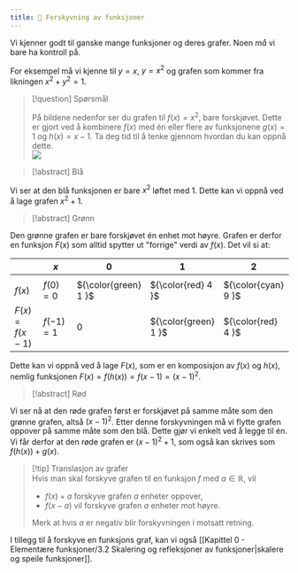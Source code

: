 ```yaml
---
title: 📄 Forskyvning av funksjoner
---
```

Vi kjenner godt til ganske mange funksjoner og deres grafer. Noen *må* vi bare ha kontroll på.

For eksempel må vi kjenne til $y = x$, $y = x^2$ og grafen som kommer fra likningen $x^2 + y^2 = 1$.

> [!question] Spørsmål  
> 
> På bildene nedenfor ser du grafen til $f(x)=x^2$, bare forskjøvet. Dette er gjort ved å kombinere $f(x)$ med én eller flere av funksjonene $g(x)=1$ og $h(x)=x-1$. Ta deg tid til å tenke gjennom hvordan du kan oppnå dette.  
> ![](/Files/andregradsgrafer.svg)

> [!abstract] Blå  

 
Vi ser at den blå funksjonen er bare $x^2$ løftet med $1$. Dette kan vi oppnå ved å lage grafen $x^2 +1$.  

> [!abstract] Grønn  
> 

 Den grønne grafen er bare forskjøvet én enhet mot høyre. Grafen er derfor en funksjon $F(x)$ som alltid spytter ut "forrige" verdi av $f(x)$. Det vil si at:  

|               | $x$       | 0                    | 1                    | 2                   | 3                   | 4   |
| ------------- | --------- | -------------------- | -------------------- | ------------------- | ------------------- | --- |
|               |           |                      |                      |                     |                     |     |
| $f(x)$        | $f(0)=0$  | ${\color{green} 1 }$ | ${\color{red} 4 }$   | ${\color{cyan} 9 }$ | 16                  |     |
| $F(x)=f(x-1)$ | $f(-1)=1$ | 0                    | ${\color{green} 1 }$ | ${\color{red} 4 }$  | ${\color{cyan} 9 }$ |     |

 Dette kan vi oppnå ved å lage $F(x)$, som er en komposisjon av $f(x)$ og $h(x)$, nemlig funksjonen $F(x) = f(h(x)) = f(x-1) = (x-1)^2$.  

> [!abstract] Rød  


Vi ser nå at den røde grafen først er forskjøvet på samme måte som den grønne grafen, altså $(x-1)^2$. Etter denne forskyvningen må vi flytte grafen oppover på samme måte som den blå. Dette gjør vi enkelt ved å legge til én. Vi får derfor at den røde grafen er $(x-1)^2+1$, som også kan skrives som $f(h(x)) + g(x)$.  

> [!tip] Translasjon av grafer  
> Hvis man skal forskyve grafen til en funksjon $f$ med $a\in \mathbb{R}$, vil  
> - $f(x)+a$ forskyve grafen $a$ enheter oppover,  
> - $f(x-a)$ vil forskyve grafen $a$ enheter mot høyre.  
> 
> Merk at hvis $a$ er negativ blir forskyvningen i motsatt retning.

I tillegg til å forskyve en funksjons graf, kan vi også [[Kapittel 0 - Elementære funksjoner/3.2 Skalering og refleksjoner av funksjoner|skalere og speile funksjoner]].